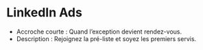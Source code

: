 # LinkedIn Ads

- Accroche courte : Quand l’exception devient rendez-vous.  
- Description : Rejoignez la pré-liste et soyez les premiers servis.  
